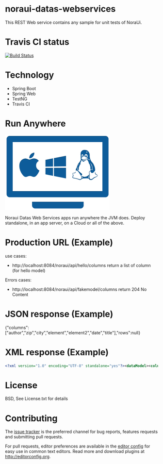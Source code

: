 # noraui-datas-webservices

This REST Web service contains any sample for unit tests of NoraUi.

# Travis CI status

[![Build Status](https://travis-ci.org/NoraUi/noraui-datas-webservices.svg?branch=master)](https://travis-ci.org/NoraUi/noraui-datas-webservices)

# Technology

* Spring Boot
* Spring Web
* TestNG
* Travis CI

# Run Anywhere
![RunAnywhere](/screenshots/plateforme.png)

Noraui Datas Web Services apps run anywhere the JVM does. Deploy standalone, in an app server, on a Cloud or all of the above.

# Production URL (Example)

use cases:
* http://localhost:8084/noraui/api/hello/columns return a list of column (for hello model) 

Errors cases:
* http://localhost:8084/noraui/api/fakemodel/columns return 204 No Content


# JSON response (Example)

{"columns":["author","zip","city","element","element2","date","title"],"rows":null}

# XML response (Example)

```xml
<?xml version="1.0" encoding="UTF-8" standalone="yes"?><dataModel><columns>author</columns><columns>zip</columns><columns>city</columns><columns>element</columns><columns>element2</columns><columns>date</columns><columns>title</columns></dataModel>
```

# License

BSD, See License.txt for details

# Contributing

The [issue tracker](https://github.com/NoraUi/noraui-datas-webservices/issues) is the preferred channel for bug reports, features requests and submitting pull requests.

For pull requests, editor preferences are available in the [editor config](.editorconfig) for easy use in common text editors. Read more and download plugins at <http://editorconfig.org>.
